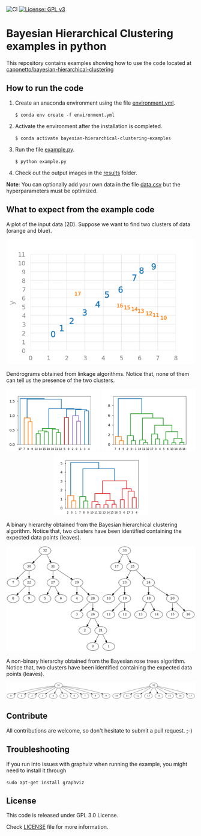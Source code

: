 ![CI](https://github.com/caponetto/bayesian-hierarchical-clustering-examples/workflows/Python%20application/badge.svg)
[![License: GPL v3](https://img.shields.io/badge/License-GPLv3-blue.svg)](https://github.com/caponetto/bayesian-hierarchical-clustering-examples/blob/main/LICENSE)

# Bayesian Hierarchical Clustering examples in python
This repository contains examples showing how to use the code located at [caponetto/bayesian-hierarchical-clustering](https://github.com/caponetto/bayesian-hierarchical-clustering)

## How to run the code
1. Create an anaconda environment using the file [environment.yml](environment.yml).

    `$ conda env create -f environment.yml`

2. Activate the environment after the installation is completed.

    `$ conda activate bayesian-hierarchical-clustering-examples`

3. Run the file [example.py](example.py).

    `$ python example.py`

4. Check out the output images in the [results](results/) folder.

**Note**: You can optionally add your own data in the file [data.csv](data/data.csv) but the hyperparameters must be optimized.

## What to expect from the example code
A plot of the input data (2D). Suppose we want to find two clusters of data (orange and blue).

<p align="center">
  <a href="results/data_plot.png"><img src="results/data_plot.png" width="500"></a>
</p>

Dendrograms obtained from linkage algorithms. Notice that, none of them can tell us the presence of the two clusters.

<p align="center">
  <a href="results/linkage_single_plot.png"><img src="results/linkage_single_plot.png" width="250"></a>
  <a href="results/linkage_complete_plot.png"><img src="results/linkage_complete_plot.png" width="250"></a>
  <a href="results/linkage_average_plot.png"><img src="results/linkage_average_plot.png" width="250"></a>
</p>

A binary hierarchy obtained from the Bayesian hierarchical clustering algorithm. Notice that, two clusters have been identified containing the expected data points (leaves).

<p align="center">
  <a href="results/bhc_plot.png"><img src="results/bhc_plot.png" width="600"></a>
</p>

A non-binary hierarchy obtained from the Bayesian rose trees algorithm. Notice that, two clusters have been identified containing the expected data points (leaves).

<p align="center">
  <a href="results/brt_plot.png"><img src="results/brt_plot.png" width="600"></a>
</p>

## Contribute
All contributions are welcome, so don't hesitate to submit a pull request. ;-)

## Troubleshooting

If you run into issues with graphviz when running the example, you might need to install it through

`sudo apt-get install graphviz`

## License
This code is released under GPL 3.0 License.

Check [LICENSE](LICENSE) file for more information.
